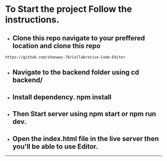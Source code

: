 # To Start the project Follow the instructions.

* ## Clone this repo navigate to your preffered location and clone this repo 
```url
https://github.com/shanwaz-78/Collabrative-Code-Editor
```
* ## Navigate to the backend folder using cd backend/

* ## Install dependency. npm install

* ## Then Start server using npm start or npm run dev.

* ## Open the index.html file in the live server then you'll be able to use Editor.

---
